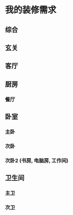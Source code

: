 # 我的装修需求

## 综合

## 玄关

## 客厅

## 厨房

### 餐厅

## 卧室

### 主卧

### 次卧

### 次卧2 (书房, 电脑房, 工作间)

## 卫生间

### 主卫

### 次卫
